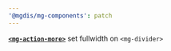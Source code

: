 ```yaml
---
'@mgdis/mg-components': patch
---
```


[**`<mg-action-more>`**](http://core.pages.mgdis.fr/core-ui/core-ui/storybook/?path=/docs/molecules-mg-action-more--docs) set fullwidth on `<mg-divider>`
